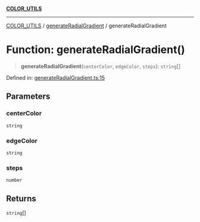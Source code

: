 [**COLOR_UTILS**](../../README.md)

***

[COLOR_UTILS](../../README.md) / [generateRadialGradient](../README.md) / generateRadialGradient

# Function: generateRadialGradient()

> **generateRadialGradient**(`centerColor`, `edgeColor`, `steps`): `string`[]

Defined in: [generateRadialGradient.ts:15](https://github.com/dailker/everyutil/blob/54be0bab567ca8e189c5982902c59f3b7981d51d/src/color/generateRadialGradient.ts#L15)

## Parameters

### centerColor

`string`

### edgeColor

`string`

### steps

`number`

## Returns

`string`[]
